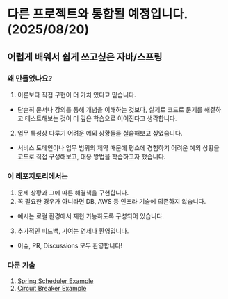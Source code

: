 # 다른 프로젝트와 통합될 예정입니다. (2025/08/20)

## 어렵게 배워서 쉽게 쓰고싶은 자바/스프링


### 왜 만들었나요?

1.	이론보다 직접 구현이 더 가치 있다고 믿습니다.
- 단순히 문서나 강의를 통해 개념을 이해하는 것보다, 실제로 코드로 문제를 해결하고 테스트해보는 것이 더 깊은 학습으로 이어진다고 생각합니다.
2.	업무 특성상 다루기 어려운 예외 상황들을 실습해보고 싶었습니다.
- 서비스 도메인이나 업무 범위의 제약 때문에 평소에 경험하기 어려운 예외 상황을 코드로 직접 구성해보고, 대응 방법을 학습하고자 했습니다.

### 이 레포지토리에서는
1.	문제 상황과 그에 따른 해결책을 구현합니다.
2.	꼭 필요한 경우가 아니라면 DB, AWS 등 인프라 기술에 의존하지 않습니다.
- 예시는 로컬 환경에서 재현 가능하도록 구성되어 있습니다.
3.	추가적인 피드백, 기여는 언제나 환영입니다.
- 	이슈, PR, Discussions 모두 환영합니다!


### 다룬 기술 

1. [Spring Scheduler Example](https://github.com/masiljangajji/spring-lab/issues/3)
2. [Circuit Breaker Example](https://github.com/masiljangajji/spring-lab/issues/4)

